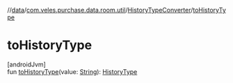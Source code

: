 //[data](../../../index.md)/[com.veles.purchase.data.room.util](../index.md)/[HistoryTypeConverter](index.md)/[toHistoryType](to-history-type.md)

# toHistoryType

[androidJvm]\
fun [toHistoryType](to-history-type.md)(value: [String](https://kotlinlang.org/api/latest/jvm/stdlib/kotlin/-string/index.html)): [HistoryType](../../../../domain/domain/com.veles.purchase.domain.model.history/-history-type/index.md)
